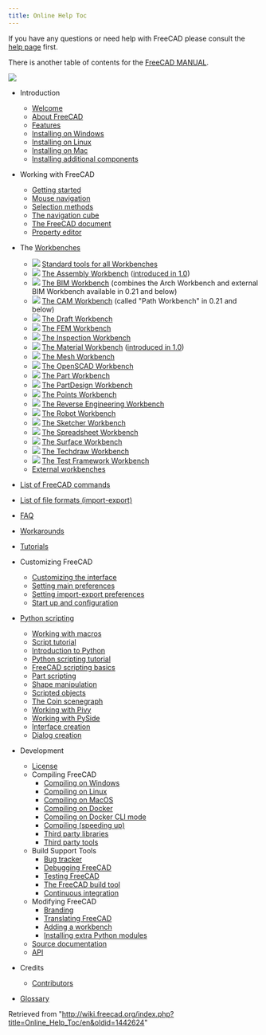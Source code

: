 ```yaml
---
title: Online Help Toc
---
```


If you have any questions or need help with FreeCAD please consult the [help page](/Help "Help") first.

There is another table of contents for the [FreeCAD MANUAL](/Manual:Introduction "Manual:Introduction").

![](/images/Online_Help_Toc.svg)

- Introduction

  - [Welcome](/Online_Help_Startpage "Online Help Startpage")
  - [About FreeCAD](/About_FreeCAD "About FreeCAD")
  - [Features](/Feature_list "Feature list")
  - [Installing on Windows](/Installing_on_Windows "Installing on Windows")
  - [Installing on Linux](/Installing_on_Linux "Installing on Linux")
  - [Installing on Mac](/Installing_on_Mac "Installing on Mac")
  - [Installing additional components](/Installing_additional_components "Installing additional components")

- Working with FreeCAD

  - [Getting started](/Getting_started "Getting started")
  - [Mouse navigation](/Mouse_navigation "Mouse navigation")
  - [Selection methods](/Selection_methods "Selection methods")
  - [The navigation cube](/Navigation_Cube "Navigation Cube")
  - [The FreeCAD document](/Document_structure "Document structure")
  - [Property editor](/Property_editor "Property editor")

- The [Workbenches](/Workbenches "Workbenches")

  - ![](/images/Freecad.svg) [Standard tools for all Workbenches](/Std_Base "Std Base")
  - ![](/images/Workbench_Assembly.svg) [The Assembly Workbench](/Assembly_Workbench "Assembly Workbench") ([introduced in 1.0](/Release_notes_1.0 "Release notes 1.0"))
  - ![](/images/Workbench_BIM.svg) [The BIM Workbench](/BIM_Workbench "BIM Workbench") (combines the Arch Workbench and external BIM Workbench available in 0.21 and below)
  - ![](/images/Workbench_CAM.svg) [The CAM Workbench](/CAM_Workbench "CAM Workbench") (called "Path Workbench" in 0.21 and below)
  - ![](/images/Workbench_Draft.svg) [The Draft Workbench](/Draft_Workbench "Draft Workbench")
  - ![](/images/Workbench_FEM.svg) [The FEM Workbench](/FEM_Workbench "FEM Workbench")
  - ![](/images/Workbench_Inspection.svg) [The Inspection Workbench](/Inspection_Workbench "Inspection Workbench")
  - ![](/images/Workbench_Material.svg) [The Material Workbench](/Material_Workbench "Material Workbench") ([introduced in 1.0](/Release_notes_1.0 "Release notes 1.0"))
  - ![](/images/Workbench_Mesh.svg) [The Mesh Workbench](/Mesh_Workbench "Mesh Workbench")
  - ![](/images/Workbench_OpenSCAD.svg) [The OpenSCAD Workbench](/OpenSCAD_Workbench "OpenSCAD Workbench")
  - ![](/images/Workbench_Part.svg) [The Part Workbench](/Part_Workbench "Part Workbench")
  - ![](/images/Workbench_PartDesign.svg) [The PartDesign Workbench](/PartDesign_Workbench "PartDesign Workbench")
  - ![](/images/Workbench_Points.svg) [The Points Workbench](/Points_Workbench "Points Workbench")
  - ![](/images/Workbench_Reverse_Engineering.svg) [The Reverse Engineering Workbench](/Reverse_Engineering_Workbench "Reverse Engineering Workbench")
  - ![](/images/Workbench_Robot.svg) [The Robot Workbench](/Robot_Workbench "Robot Workbench")
  - ![](/images/Workbench_Sketcher.svg) [The Sketcher Workbench](/Sketcher_Workbench "Sketcher Workbench")
  - ![](/images/Workbench_Spreadsheet.svg) [The Spreadsheet Workbench](/Spreadsheet_Workbench "Spreadsheet Workbench")
  - ![](/images/Workbench_Surface.svg) [The Surface Workbench](/Surface_Workbench "Surface Workbench")
  - ![](/images/Workbench_TechDraw.svg) [The Techdraw Workbench](/TechDraw_Workbench "TechDraw Workbench")
  - ![](/images/Workbench_Test.svg) [The Test Framework Workbench](/Testing "Testing")
  - [External workbenches](/External_workbenches "External workbenches")

- [List of FreeCAD commands](/List_of_Commands "List of Commands")

- [List of file formats (import-export)](/Import_Export "Import Export")

- [FAQ](/Frequently_asked_questions "Frequently asked questions")

- [Workarounds](/Workarounds "Workarounds")

- [Tutorials](/Tutorials "Tutorials")

- Customizing FreeCAD

  - [Customizing the interface](/Interface_Customization "Interface Customization")
  - [Setting main preferences](/Preferences_Editor "Preferences Editor")
  - [Setting import-export preferences](/Import_Export_Preferences "Import Export Preferences")
  - [Start up and configuration](/Start_up_and_Configuration "Start up and Configuration")

- [Python scripting](/Scripting_and_macros "Scripting and macros")

  - [Working with macros](/Macros "Macros")
  - [Script tutorial](/Scripts "Scripts")
  - [Introduction to Python](/Introduction_to_Python "Introduction to Python")
  - [Python scripting tutorial](/Python_scripting_tutorial "Python scripting tutorial")
  - [FreeCAD scripting basics](/FreeCAD_Scripting_Basics "FreeCAD Scripting Basics")
  - [Part scripting](/Part_scripting "Part scripting")
  - [Shape manipulation](/Topological_data_scripting "Topological data scripting")
  - [Scripted objects](/Scripted_objects "Scripted objects")
  - [The Coin scenegraph](/Scenegraph "Scenegraph")
  - [Working with Pivy](/Pivy "Pivy")
  - [Working with PySide](/PySide "PySide")
  - [Interface creation](/Interface_creation "Interface creation")
  - [Dialog creation](/Dialog_creation "Dialog creation")

- Development

  - [License](/License "License")
  - Compiling FreeCAD
    - [Compiling on Windows](/Compile_on_Windows "Compile on Windows")
    - [Compiling on Linux](/Compile_on_Linux "Compile on Linux")
    - [Compiling on MacOS](/Compile_on_MacOS "Compile on MacOS")
    - [Compiling on Docker](/Compile_on_Docker "Compile on Docker")
    - [Compiling on Docker CLI mode](/FreeCAD_Docker_CLI_mode "FreeCAD Docker CLI mode")
    - [Compiling (speeding up)](</Compiling_(Speeding_up)> "Compiling (Speeding up)")
    - [Third party libraries](/Third_Party_Libraries "Third Party Libraries")
    - [Third party tools](/Third_Party_Tools "Third Party Tools")
  - Build Support Tools
    - [Bug tracker](/Tracker "Tracker")
    - [Debugging FreeCAD](/Debugging "Debugging")
    - [Testing FreeCAD](/Testing "Testing")
    - [The FreeCAD build tool](/FreeCAD_Build_Tool "FreeCAD Build Tool")
    - [Continuous integration](/Continuous_Integration "Continuous Integration")
  - Modifying FreeCAD
    - [Branding](/Branding "Branding")
    - [Translating FreeCAD](/Localisation "Localisation")
    - [Adding a workbench](/Workbench_creation "Workbench creation")
    - [Installing extra Python modules](/Extra_python_modules "Extra python modules")
  - [Source documentation](/Source_documentation "Source documentation")
  - [API](https://www.freecadweb.org/api/)

- Credits

  - [Contributors](/Contributors "Contributors")

- [Glossary](/Glossary "Glossary")

Retrieved from "<http://wiki.freecad.org/index.php?title=Online_Help_Toc/en&oldid=1442624>"

